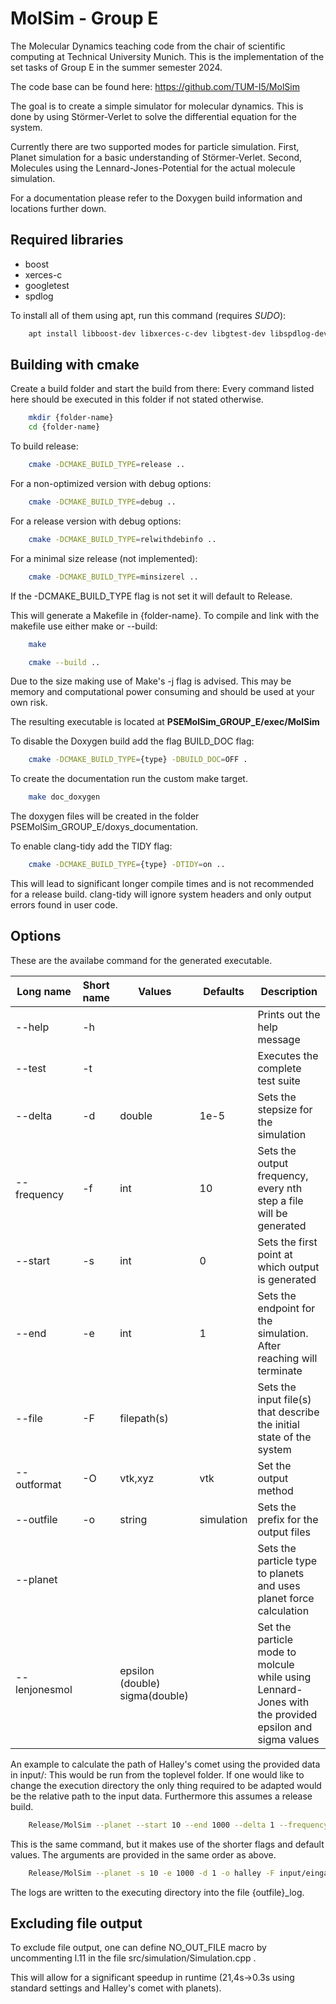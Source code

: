 MolSim - Group E
===

The Molecular Dynamics teaching code from the chair of scientific computing at Technical University Munich.
This is the implementation of the set tasks of Group E in the summer semester 2024.

The code base can be found here: https://github.com/TUM-I5/MolSim

The goal is to create a simple simulator for molecular dynamics.
This is done by using Störmer-Verlet to solve the differential equation for the system.

Currently there are two supported modes for particle simulation.
First, Planet simulation for a basic understanding of Störmer-Verlet.
Second, Molecules using the Lennard-Jones-Potential for the actual molecule simulation.

For a documentation please refer to the Doxygen build information and locations further down.

Required libraries
---
- boost
- xerces-c
- googletest
- spdlog

To install all of them using apt, run this command (requires *SUDO*):
```bash
    apt install libboost-dev libxerces-c-dev libgtest-dev libspdlog-dev
```

Building with cmake
---
Create a build folder and start the build from there:
Every command listed here should be executed in this folder if not stated otherwise.

```bash
    mkdir {folder-name}
    cd {folder-name}
```

To build release:
```bash
    cmake -DCMAKE_BUILD_TYPE=release .. 
```
For a non-optimized version with debug options:
```bash
    cmake -DCMAKE_BUILD_TYPE=debug .. 
```
For a release version with debug options:
```bash
    cmake -DCMAKE_BUILD_TYPE=relwithdebinfo .. 
```
For a minimal size release (not implemented):
```bash
    cmake -DCMAKE_BUILD_TYPE=minsizerel .. 
```

If the -DCMAKE_BUILD_TYPE flag is not set it will default to Release.

This will generate a Makefile in {folder-name}.
To compile and link with the makefile use either make or --build:
```bash
    make
```
```bash
    cmake --build ..
```

Due to the size making use of Make's -j flag is advised.
This may be memory and computational power consuming and should be used at your own risk.

The resulting executable is located at **PSEMolSim_GROUP_E/exec/MolSim**

To disable the Doxygen build add the flag BUILD_DOC flag:
```bash
    cmake -DCMAKE_BUILD_TYPE={type} -DBUILD_DOC=OFF .
```
To create the documentation run the custom make target.
```bash
	make doc_doxygen
```

The doxygen files will be created in the folder PSEMolSim_GROUP_E/doxys_documentation.

To enable clang-tidy add the TIDY flag:
```bash
    cmake -DCMAKE_BUILD_TYPE={type} -DTIDY=on ..
```

This will lead to significant longer compile times and is not recommended for a release build. clang-tidy will ignore system headers and only output errors found in user code.

Options
---
These are the availabe command for the generated executable.

|Long name      |Short name |Values         			    | Defaults  	| Description												                                            |
|---------------|-----------|-------------------------------|---------------|-------------------------------------------------------------------------------------------------------|
|--help         | -h        |               			    |           	|Prints out the help message										                                    |
|--test         | -t        |                               |               |Executes the complete test suite                                                                       |
|--delta	    | -d	    |double				            | 1e-5  		|Sets the stepsize for the simulation									                                |
|--frequency    | -f        |int            			    | 10        	|Sets the output frequency, every nth step a file will be generated					                    |
|--start        | -s        |int            			    | 0         	|Sets the first point at which output is generated							                            |
|--end          | -e        |int            			    | 1         	|Sets the endpoint for the simulation. After reaching will terminate					                |
|--file         | -F        |filepath(s)    			    |           	|Sets the input file(s) that describe the initial state of the system					                |
|--outformat    | -O        |vtk,xyz       			        | vtk       	|Set the output method											                                        |
|--outfile      | -o        |string         			    | simulation	|Sets the prefix for the output files									                                |
|--planet       |           |               			    |           	|Sets the particle type to planets and uses planet force calculation					                |
|--lenjonesmol  |           |epsilon (double) sigma(double)	|		        |Set the particle mode to molcule while using Lennard-Jones with the provided epsilon and sigma values	|
  

An example to calculate the path of Halley's comet using the provided data in input/:
This would be run from the toplevel folder.
If one would like to change the execution directory the only thing required to be adapted would be the relative path to the input data.
Furthermore this assumes a release build.
```bash
	Release/MolSim --planet --start 10 --end 1000 --delta 1 --frequency 10 --outformat vtk --outfile halley --file input/eingabe-sonne.txt
```

This is the same command, but it makes use of the shorter flags and default values.
The arguments are provided in the same order as above.
```bash
	Release/MolSim --planet -s 10 -e 1000 -d 1 -o halley -F input/eingabe-sonne.txt
```

The logs are written to the executing directory into the file {outfile}_log.

Excluding file output
---------------------

To exclude file output, one can define NO_OUT_FILE macro by uncommenting l.11 in the file src/simulation/Simulation.cpp .

This will allow for a significant speedup in runtime (21,4s->0.3s using standard settings and Halley's comet with planets).
